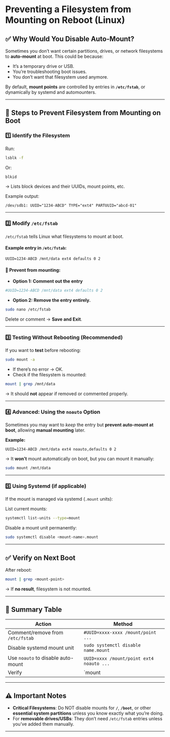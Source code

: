 # Preventing a Filesystem from Mounting on Reboot (Linux)

## ✅ Why Would You Disable Auto-Mount?

Sometimes you don’t want certain partitions, drives, or network filesystems to **auto-mount** at boot. This could be because:

- It’s a temporary drive or USB.
- You’re troubleshooting boot issues.
- You don’t want that filesystem used anymore.

By default, **mount points** are controlled by entries in **`/etc/fstab`**, or dynamically by systemd and automounters.

---

## 📌 Steps to Prevent Filesystem from Mounting on Boot

### 1️⃣ Identify the Filesystem
Run:
```bash
lsblk -f
```
Or:
```bash
blkid
```
→ Lists block devices and their UUIDs, mount points, etc.

Example output:
```
/dev/sdb1: UUID="1234-ABCD" TYPE="ext4" PARTUUID="abcd-01"
```

---

### 2️⃣ Modify `/etc/fstab`
`/etc/fstab` tells Linux what filesystems to mount at boot.

#### Example entry in `/etc/fstab`:
```
UUID=1234-ABCD /mnt/data ext4 defaults 0 2
```

#### 🚫 Prevent from mounting:
- **Option 1: Comment out the entry**
```bash
#UUID=1234-ABCD /mnt/data ext4 defaults 0 2
```
- **Option 2: Remove the entry entirely.**
```bash
sudo nano /etc/fstab
```
Delete or comment → **Save and Exit**.

---

### 3️⃣ Testing Without Rebooting (Recommended)
If you want to **test** before rebooting:
```bash
sudo mount -a
```
- If there’s no error → OK.
- Check if the filesystem is mounted:
```bash
mount | grep /mnt/data
```
→ It should **not** appear if removed or commented properly.

---

### 4️⃣ Advanced: Using the `noauto` Option
Sometimes you may want to *keep* the entry but **prevent auto-mount at boot**, allowing **manual mounting** later.

**Example:**
```
UUID=1234-ABCD /mnt/data ext4 noauto,defaults 0 2
```
→ It **won’t** mount automatically on boot, but you can mount it manually:
```bash
sudo mount /mnt/data
```

---

### 5️⃣ Using Systemd (if applicable)
If the mount is managed via systemd (`.mount` units):

List current mounts:
```bash
systemctl list-units --type=mount
```

Disable a mount unit permanently:
```bash
sudo systemctl disable <mount-name>.mount
```

---

## ✅ Verify on Next Boot
After reboot:
```bash
mount | grep <mount-point>
```
→ If **no result**, filesystem is not mounted.

---

## 📌 Summary Table

| **Action**                     | **Method**                              |
|---------------------------------|-----------------------------------------|
| Comment/remove from `/etc/fstab`| `#UUID=xxxx-xxxx /mount/point ...`     |
| Disable systemd mount unit      | `sudo systemctl disable name.mount`    |
| Use `noauto` to disable auto-mount | `UUID=xxxx /mount/point ext4 noauto ...` |
| Verify                         | `mount | grep /mount-point`            |

---

## ⚠️ Important Notes

- **Critical Filesystems**: Do NOT disable mounts for **`/`**, **`/boot`**, or other **essential system partitions** unless you know exactly what you’re doing.
- For **removable drives/USBs**: They don’t need `/etc/fstab` entries unless you’ve added them manually.

---
